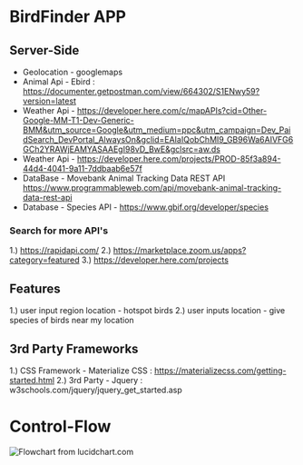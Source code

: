 # BirdFinder APP


## Server-Side 
* Geolocation - googlemaps
* Animal Api - Ebird : https://documenter.getpostman.com/view/664302/S1ENwy59?version=latest
* Weather Api - https://developer.here.com/c/mapAPIs?cid=Other-Google-MM-T1-Dev-Generic-BMM&utm_source=Google&utm_medium=ppc&utm_campaign=Dev_PaidSearch_DevPortal_AlwaysOn&gclid=EAIaIQobChMI9_GB96Wa6AIVFG6GCh2YRAWjEAMYASAAEgI98vD_BwE&gclsrc=aw.ds
* Weather Api - https://developer.here.com/projects/PROD-85f3a894-44d4-4041-9a11-7ddbaab6e57f
* DataBase - Movebank Animal Tracking Data REST API https://www.programmableweb.com/api/movebank-animal-tracking-data-rest-api
* Database - Species API - https://www.gbif.org/developer/species

### Search for more API's
1.) https://rapidapi.com/
2.) https://marketplace.zoom.us/apps?category=featured
3.) https://developer.here.com/projects

## Features
1.) user input region location - hotspot birds
2.) user inputs location - give species of birds near my location

## 3rd Party Frameworks
1.) CSS Framework - Materialize CSS   :   https://materializecss.com/getting-started.html
2.) 3rd Party - Jquery		      :   w3schools.com/jquery/jquery_get_started.asp


# Control-Flow

![Flowchart from lucidchart.com](https://www.lucidchart.com/publicSegments/view/97b4d120-6670-4981-8e1f-6f1da1c53fae/image.jpeg "Flow-Chart")